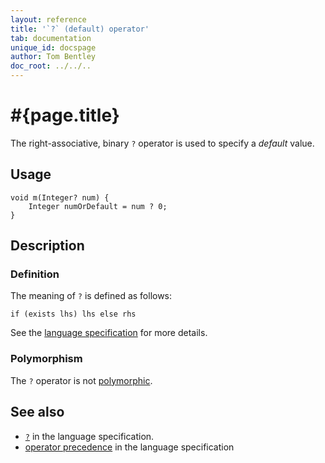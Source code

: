 ```yaml
---
layout: reference
title: '`?` (default) operator'
tab: documentation
unique_id: docspage
author: Tom Bentley
doc_root: ../../..
---
```


# #{page.title}

The right-associative, binary `?` operator is used to specify a *default* value.

## Usage 

<!-- try: -->
    void m(Integer? num) {
        Integer numOrDefault = num ? 0;
    }

## Description

### Definition

The meaning of `?` is defined as follows:

<!-- check:none -->
<!-- try: -->
    if (exists lhs) lhs else rhs

See the [language specification](#{site.urls.spec_current}#nullvalues) for more details.

### Polymorphism

The `?` operator is not [polymorphic](#{page.doc_root}/reference/operator/operator-polymorphism). 

## See also

* [`?`](#{site.urls.spec_current}#nullvalues) in the language specification.
* [operator precedence](#{site.urls.spec_current}#operatorprecedence) in the 
  language specification
